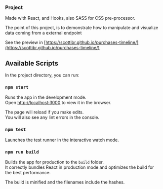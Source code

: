 ### Project

Made with React, and Hooks, also SASS for CSS pre-processor.

The point of this project, is to demonstrate how to manipulate and visualize data coming from a external endpoint

See the preview in [https://scottibr.github.io/purchases-timeline/](https://scottibr.github.io/purchases-timeline/)

## Available Scripts

In the project directory, you can run:

### `npm start`

Runs the app in the development mode.<br>
Open [http://localhost:3000](http://localhost:3000) to view it in the browser.

The page will reload if you make edits.<br>
You will also see any lint errors in the console.

### `npm test`

Launches the test runner in the interactive watch mode.<br>

### `npm run build`

Builds the app for production to the `build` folder.<br>
It correctly bundles React in production mode and optimizes the build for the best performance.

The build is minified and the filenames include the hashes.<br>
